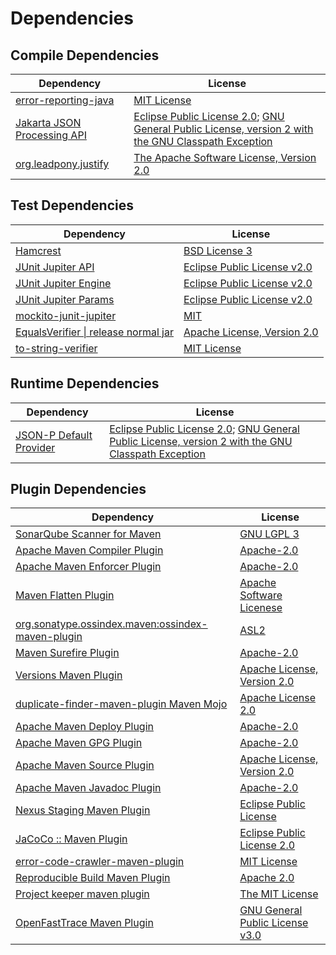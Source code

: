 <!-- @formatter:off -->
# Dependencies

## Compile Dependencies

| Dependency                       | License                                                                                                      |
| -------------------------------- | ------------------------------------------------------------------------------------------------------------ |
| [error-reporting-java][0]        | [MIT License][1]                                                                                             |
| [Jakarta JSON Processing API][2] | [Eclipse Public License 2.0][3]; [GNU General Public License, version 2 with the GNU Classpath Exception][4] |
| [org.leadpony.justify][5]        | [The Apache Software License, Version 2.0][6]                                                                |

## Test Dependencies

| Dependency                                 | License                           |
| ------------------------------------------ | --------------------------------- |
| [Hamcrest][7]                              | [BSD License 3][8]                |
| [JUnit Jupiter API][9]                     | [Eclipse Public License v2.0][10] |
| [JUnit Jupiter Engine][9]                  | [Eclipse Public License v2.0][10] |
| [JUnit Jupiter Params][9]                  | [Eclipse Public License v2.0][10] |
| [mockito-junit-jupiter][11]                | [MIT][12]                         |
| [EqualsVerifier \| release normal jar][13] | [Apache License, Version 2.0][14] |
| [to-string-verifier][15]                   | [MIT License][16]                 |

## Runtime Dependencies

| Dependency                   | License                                                                                                      |
| ---------------------------- | ------------------------------------------------------------------------------------------------------------ |
| [JSON-P Default Provider][2] | [Eclipse Public License 2.0][3]; [GNU General Public License, version 2 with the GNU Classpath Exception][4] |

## Plugin Dependencies

| Dependency                                              | License                               |
| ------------------------------------------------------- | ------------------------------------- |
| [SonarQube Scanner for Maven][17]                       | [GNU LGPL 3][18]                      |
| [Apache Maven Compiler Plugin][19]                      | [Apache-2.0][14]                      |
| [Apache Maven Enforcer Plugin][20]                      | [Apache-2.0][14]                      |
| [Maven Flatten Plugin][21]                              | [Apache Software Licenese][14]        |
| [org.sonatype.ossindex.maven:ossindex-maven-plugin][22] | [ASL2][6]                             |
| [Maven Surefire Plugin][23]                             | [Apache-2.0][14]                      |
| [Versions Maven Plugin][24]                             | [Apache License, Version 2.0][14]     |
| [duplicate-finder-maven-plugin Maven Mojo][25]          | [Apache License 2.0][26]              |
| [Apache Maven Deploy Plugin][27]                        | [Apache-2.0][14]                      |
| [Apache Maven GPG Plugin][28]                           | [Apache-2.0][14]                      |
| [Apache Maven Source Plugin][29]                        | [Apache License, Version 2.0][14]     |
| [Apache Maven Javadoc Plugin][30]                       | [Apache-2.0][14]                      |
| [Nexus Staging Maven Plugin][31]                        | [Eclipse Public License][32]          |
| [JaCoCo :: Maven Plugin][33]                            | [Eclipse Public License 2.0][34]      |
| [error-code-crawler-maven-plugin][35]                   | [MIT License][36]                     |
| [Reproducible Build Maven Plugin][37]                   | [Apache 2.0][6]                       |
| [Project keeper maven plugin][38]                       | [The MIT License][39]                 |
| [OpenFastTrace Maven Plugin][40]                        | [GNU General Public License v3.0][41] |

[0]: https://github.com/exasol/error-reporting-java/
[1]: https://github.com/exasol/error-reporting-java/blob/main/LICENSE
[2]: https://github.com/eclipse-ee4j/jsonp
[3]: https://projects.eclipse.org/license/epl-2.0
[4]: https://projects.eclipse.org/license/secondary-gpl-2.0-cp
[5]: https://github.com/leadpony/justify
[6]: http://www.apache.org/licenses/LICENSE-2.0.txt
[7]: http://hamcrest.org/JavaHamcrest/
[8]: http://opensource.org/licenses/BSD-3-Clause
[9]: https://junit.org/junit5/
[10]: https://www.eclipse.org/legal/epl-v20.html
[11]: https://github.com/mockito/mockito
[12]: https://opensource.org/licenses/MIT
[13]: https://www.jqno.nl/equalsverifier
[14]: https://www.apache.org/licenses/LICENSE-2.0.txt
[15]: https://github.com/jparams/to-string-verifier
[16]: http://www.opensource.org/licenses/mit-license.php
[17]: http://sonarsource.github.io/sonar-scanner-maven/
[18]: http://www.gnu.org/licenses/lgpl.txt
[19]: https://maven.apache.org/plugins/maven-compiler-plugin/
[20]: https://maven.apache.org/enforcer/maven-enforcer-plugin/
[21]: https://www.mojohaus.org/flatten-maven-plugin/
[22]: https://sonatype.github.io/ossindex-maven/maven-plugin/
[23]: https://maven.apache.org/surefire/maven-surefire-plugin/
[24]: https://www.mojohaus.org/versions/versions-maven-plugin/
[25]: https://basepom.github.io/duplicate-finder-maven-plugin
[26]: http://www.apache.org/licenses/LICENSE-2.0.html
[27]: https://maven.apache.org/plugins/maven-deploy-plugin/
[28]: https://maven.apache.org/plugins/maven-gpg-plugin/
[29]: https://maven.apache.org/plugins/maven-source-plugin/
[30]: https://maven.apache.org/plugins/maven-javadoc-plugin/
[31]: http://www.sonatype.com/public-parent/nexus-maven-plugins/nexus-staging/nexus-staging-maven-plugin/
[32]: http://www.eclipse.org/legal/epl-v10.html
[33]: https://www.jacoco.org/jacoco/trunk/doc/maven.html
[34]: https://www.eclipse.org/legal/epl-2.0/
[35]: https://github.com/exasol/error-code-crawler-maven-plugin/
[36]: https://github.com/exasol/error-code-crawler-maven-plugin/blob/main/LICENSE
[37]: http://zlika.github.io/reproducible-build-maven-plugin
[38]: https://github.com/exasol/project-keeper/
[39]: https://github.com/exasol/project-keeper/blob/main/LICENSE
[40]: https://github.com/itsallcode/openfasttrace-maven-plugin
[41]: https://www.gnu.org/licenses/gpl-3.0.html

